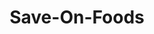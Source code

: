 ---
title: "Save-On-Foods"
url: /north-vancouver/save-on-foods-valley-centre-avenue/
shop: Supermarkt
---